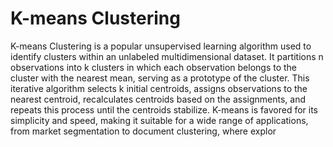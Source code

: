 # K-means Clustering

K-means Clustering is a popular unsupervised learning algorithm used to identify clusters within an unlabeled multidimensional dataset. It partitions n observations into k clusters in which each observation belongs to the cluster with the nearest mean, serving as a prototype of the cluster. This iterative algorithm selects k initial centroids, assigns observations to the nearest centroid, recalculates centroids based on the assignments, and repeats this process until the centroids stabilize. K-means is favored for its simplicity and speed, making it suitable for a wide range of applications, from market segmentation to document clustering, where explor
